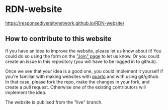 # RDN-website

https://responsediversitynetwork.github.io/RDN-website/

## How to contribute to this website

If you have an idea to improve the website, please let us know about it! You could do so using the form on the ["Join" page](https://responsediversitynetwork.github.io/RDN-website/join.html) to let us know. Or you could create an issue in this repository (you will have to be logged in to github).

Once we see that your idea is a good one, you could implement it yourself if you're familiar with making websites with [quarto](https://quarto.org/docs/websites/) and with using git/github. In that case, please fork the repo, make the changes in your fork, and create a pull request. Otherwise one of the existing contributors will implement the idea.

The website is publised from the "live" branch. 

